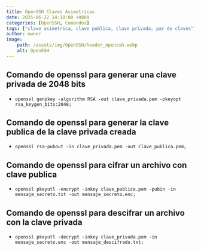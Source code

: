 ```yaml
---
title: OpenSSH Claves Asimetricas
date: 2025-06-22 14:10:00 +0800
categories: [OpenSSH, Comandos]
tags: ["clave asimetrica, clave publica, clave privada, par de claves"]     # TAG names should always be lowercase
author: owner
image:
    path: /assets/img/OpenSSH/header_openssh.webp
    alt: OpenSSH
---
```


## Comando de openssl para generar una clave privada de 2048 bits

- `openssl genpkey -algorithm RSA -out clave_privada.pem -pkeyopt rsa_keygen_bits:2048;`

## Comando de openssl para generar la clave publica de la clave privada creada

- `openssl rsa-pubout -in clave_privada.pem -out clave_publica.pem;`

## Comando de openssl para cifrar un archivo con clave publica

- `openssl pkeyutl -encrypt -inkey clave_publica.pem -pubin -in mensaje_secreto.txt -out mensaje_secreto.enc;`

## Comando de openssl para descifrar un archivo con la clave privada

- `openssl pkeyutl -decrypt -inkey clave_privada.pem -in mensaje_secreto.enc -out mensaje_descifrado.txt;`
